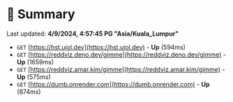 # 📖 Summary
Last updated: **4/9/2024, 4:57:45 PG "Asia/Kuala_Lumpur"**

- `GET` [https://hst.ujol.dev](https://hst.ujol.dev) - **Up** (594ms)
- `GET` [https://reddviz.deno.dev/gimme](https://reddviz.deno.dev/gimme) - **Up** (1659ms)
- `GET` [https://reddviz.amar.kim/gimme](https://reddviz.amar.kim/gimme) - **Up** (575ms)
- `GET` [https://dumb.onrender.com](https://dumb.onrender.com) - **Up** (874ms)
